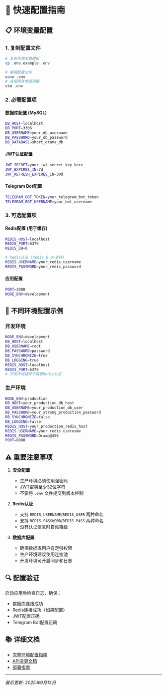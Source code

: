 # 🚀 快速配置指南

## 📋 环境变量配置

### 1. 复制配置文件

```bash
# 复制环境变量模板
cp .env.example .env

# 编辑配置文件
nano .env
# 或使用其他编辑器
vim .env
```

### 2. 必需配置项

#### 数据库配置 (MySQL)
```bash
DB_HOST=localhost
DB_PORT=3306
DB_USERNAME=your_db_username
DB_PASSWORD=your_db_password
DB_DATABASE=short_drama_db
```

#### JWT认证配置
```bash
JWT_SECRET=your_jwt_secret_key_here
JWT_EXPIRES_IN=7d
JWT_REFRESH_EXPIRES_IN=30d
```

#### Telegram Bot配置
```bash
TELEGRAM_BOT_TOKEN=your_telegram_bot_token
TELEGRAM_BOT_USERNAME=your_bot_username
```

### 3. 可选配置项

#### Redis配置 (用于缓存)
```bash
REDIS_HOST=localhost
REDIS_PORT=6379
REDIS_DB=0

# Redis认证 (Redis 6.0+支持)
REDIS_USERNAME=your_redis_username
REDIS_PASSWORD=your_redis_password
```

#### 应用配置
```bash
PORT=3000
NODE_ENV=development
```

## 🔧 不同环境配置示例

### 开发环境
```bash
NODE_ENV=development
DB_HOST=localhost
DB_USERNAME=root
DB_PASSWORD=password
DB_SYNCHRONIZE=true
DB_LOGGING=true
REDIS_HOST=localhost
REDIS_PORT=6379
# 开发环境通常不需要Redis认证
```

### 生产环境
```bash
NODE_ENV=production
DB_HOST=your_production_db_host
DB_USERNAME=your_production_db_user
DB_PASSWORD=your_strong_production_password
DB_SYNCHRONIZE=false
DB_LOGGING=false
REDIS_HOST=your_production_redis_host
REDIS_USERNAME=your_redis_username
REDIS_PASSWORD=Drama@456
PORT=8080
```

## ⚠️ 重要注意事项

1. **安全配置**
   - 生产环境必须使用强密码
   - JWT密钥至少32位字符
   - 不要将 `.env` 文件提交到版本控制

2. **Redis认证**
   - 支持 `REDIS_USERNAME`/`REDIS_USER` 两种命名
   - 支持 `REDIS_PASSWORD`/`REDIS_PASS` 两种命名
   - 没有认证信息时自动降级

3. **数据库配置**
   - 确保数据库用户有足够权限
   - 生产环境建议使用连接池
   - 开发环境可开启同步和日志

## 🔍 配置验证

启动应用后检查日志，确保：
- 数据库连接成功
- Redis连接成功（如果配置）
- JWT配置正确
- Telegram Bot配置正确

## 📚 详细文档

- [完整环境配置指南](environment-configuration.md)
- [API变更文档](api-changes-documentation.md)
- [部署指南](deployment-guide.md)

---

*最后更新: 2025年9月13日*
